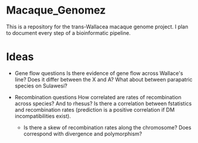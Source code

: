 # Macaque_Genomez

This is a repository for the trans-Wallacea macaque genome project.  I plan to document every step of a bioinformatic pipeline.

# Ideas

* Gene flow questions
Is there evidence of gene flow across Wallace's line?  Does it differ between the X and A?  What about between parapatric species on Sulawesi?

* Recombination questions
How correlated are rates of recombination across species? And to rhesus?  Is there a correlation between fstatistics and recombination rates (prediction is a positive correlation if DM incompatibilities exist).

  * Is there a skew of recombination rates along the chromosome? Does correspond with divergence and polymorphism?
